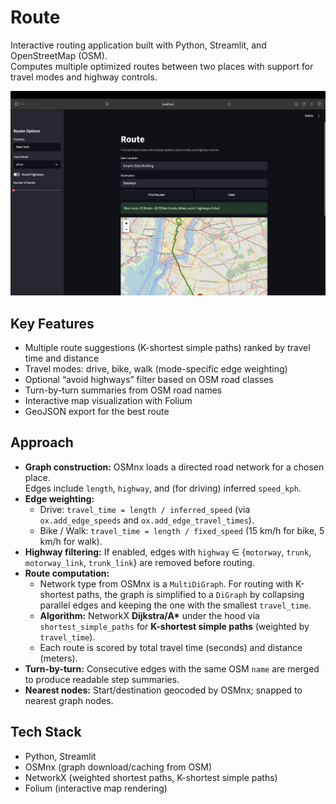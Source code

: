 # Route

Interactive routing application built with Python, Streamlit, and OpenStreetMap (OSM).  
Computes multiple optimized routes between two places with support for travel modes and highway controls.

<p align="center">
  <img src="Images/Img1.png" alt="Router main view" width="900">
</p>

## Key Features
- Multiple route suggestions (K-shortest simple paths) ranked by travel time and distance
- Travel modes: drive, bike, walk (mode-specific edge weighting)
- Optional “avoid highways” filter based on OSM road classes
- Turn-by-turn summaries from OSM road names
- Interactive map visualization with Folium
- GeoJSON export for the best route

## Approach
- **Graph construction:** OSMnx loads a directed road network for a chosen place.  
  Edges include `length`, `highway`, and (for driving) inferred `speed_kph`.
- **Edge weighting:**  
  - Drive: `travel_time = length / inferred_speed` (via `ox.add_edge_speeds` and `ox.add_edge_travel_times`).  
  - Bike / Walk: `travel_time = length / fixed_speed` (15 km/h for bike, 5 km/h for walk).
- **Highway filtering:** If enabled, edges with `highway` ∈ {`motorway`, `trunk`, `motorway_link`, `trunk_link`} are removed before routing.
- **Route computation:**  
  - Network type from OSMnx is a `MultiDiGraph`. For routing with K-shortest paths, the graph is simplified to a `DiGraph` by collapsing parallel edges and keeping the one with the smallest `travel_time`.  
  - **Algorithm:** NetworkX **Dijkstra/A\*** under the hood via `shortest_simple_paths` for **K-shortest simple paths** (weighted by `travel_time`).  
  - Each route is scored by total travel time (seconds) and distance (meters).
- **Turn-by-turn:** Consecutive edges with the same OSM `name` are merged to produce readable step summaries.
- **Nearest nodes:** Start/destination geocoded by OSMnx; snapped to nearest graph nodes.

## Tech Stack
- Python, Streamlit  
- OSMnx (graph download/caching from OSM)  
- NetworkX (weighted shortest paths, K-shortest simple paths)  
- Folium (interactive map rendering)


